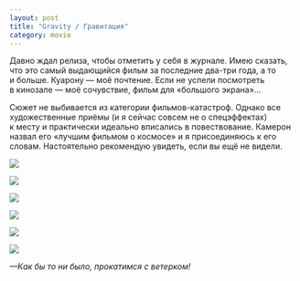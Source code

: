 ```yaml
---
layout: post
title: "Gravity / Гравитация"
category: movie
---
```

Давно ждал релиза, чтобы отметить у&#160;себя в&#160;журнале. Имею сказать, что это самый выдающийся фильм за последние два-три года, а&#160;то и&#160;больше. Куарону&#160;— моё почтение. Если не успели посмотреть в&#160;кинозале&#160;— моё сочувствие, фильм для «большого экрана»...

Сюжет не выбивается из категории фильмов-катастроф. Однако все художественные приёмы (и&#160;я сейчас совсем не о&#160;спецэффектах) к&#160;месту и&#160;практически идеально вписались в&#160;повествование. Камерон назвал его «лучшим фильмом о&#160;космосе» и&#160;я присоединяюсь к&#160;его словам. Настоятельно рекомендую увидеть, если вы ещё не видели.

![](https://ic.pics.livejournal.com/quillcraft/13449910/344084/344084_original.jpg)

![](https://ic.pics.livejournal.com/quillcraft/13449910/344520/344520_original.jpg)

![](https://ic.pics.livejournal.com/quillcraft/13449910/344704/344704_original.jpg)

![](https://ic.pics.livejournal.com/quillcraft/13449910/344990/344990_original.jpg)

![](https://ic.pics.livejournal.com/quillcraft/13449910/345338/345338_original.jpg)

![](https://ic.pics.livejournal.com/quillcraft/13449910/345583/345583_original.jpg)

*—Как бы то ни было, прокатимся с&#160;ветерком!*
